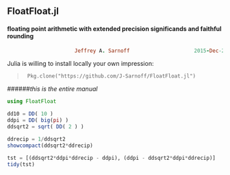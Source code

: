 ## FloatFloat.jl
#### floating point arithmetic with extended precision significands and faithful rounding
```ruby
                      Jeffrey A. Sarnoff                     2015-Dec-20
```                    

Julia is willing to install locally your own impression:  
>      Pkg.clone("https://github.com/J-Sarnoff/FloatFloat.jl")        

######*this is the entire manual*
    
    
```julia
using FloatFloat

dd10 = DD( 10 )
ddpi = DD( big(pi) )
ddsqrt2 = sqrt( DD( 2 ) )

ddrecip = 1/ddsqrt2
showcompact(ddsqrt2*ddrecip)

tst = [(ddsqrt2*ddpi*ddrecip - ddpi), (ddpi - ddsqrt2*ddpi*ddrecip)]
tidy(tst)

```
